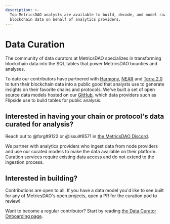 ```yaml
---
description: >-
  Top MetricsDAO analysts are available to build, decode, and model raw
  blockchain data on behalf of analytics providers.
---
```


# Data Curation

The community of data curators at MetricsDAO specializes in transforming blockchain data into the SQL tables that power MetricsDAO bounties and analyses.&#x20;

To date our contributors have partnered with [Harmony](harmony/), [NEAR](near/) and [Terra 2.0](terra-2.0/) to turn their blockchain data into a public good that analysts use to generate insights on their favorite chains and protocols. We've built a set of open source data models hosted on our [GitHub](https://github.com/metricsDAO/), which data providers such as Flipside use to build tables for public analysis.

## **Interested in having your chain or protocol's data curated for analysis?**

Reach out to @forg#9122 or @issui#6571 in [the MetricsDAO Discord](https://discord.com/channels/902943676685230100/903338987022876702).

We partner with analytics providers who ingest data from node providers and use our curated models to make the data available on their platform. Curation services require existing data access and do not extend to the ingestion process.

## **Interested in building?**

Contributions are open to all. If you have a data model you'd like to see built for any of MetricsDAO's open projects, open a PR for the curation pod to review!

Want to become a regular contributor? Start by reading [the Data Curator Onboarding page](../data-curator-onboarding/).
